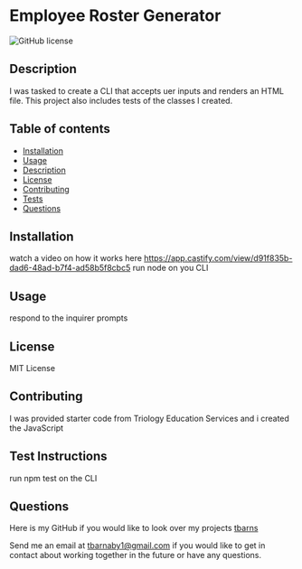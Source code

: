 
# Employee Roster Generator
![GitHub license](https://img.shields.io/badge/license-MIT-blue.svg)

## Description
I was tasked to create a CLI that accepts uer inputs and renders an HTML file.  This project also includes tests of the classes I created.


## Table of contents 
* [Installation](#installation)
* [Usage](#usage)
* [Description](#description)
* [License](#license)
* [Contributing](#contributing)
* [Tests](#tests)
* [Questions](#questions)


## Installation 

watch a video on how it works here
https://app.castify.com/view/d91f835b-dad6-48ad-b7f4-ad58b5f8cbc5
run node on you CLI

## Usage
respond to the inquirer prompts

## License 
MIT License

## Contributing
I was provided starter code from Triology Education Services and i created the JavaScript

## Test Instructions
run npm test on the CLI

## Questions
Here is my GitHub if you would like to look over my projects [tbarns](https://github.com/tbarns)

Send me an email at  [tbarnaby1@gmail.com](mailto:tbarnaby1@gmail.com) if you would like to get in contact about working together in the future or have any questions. 
